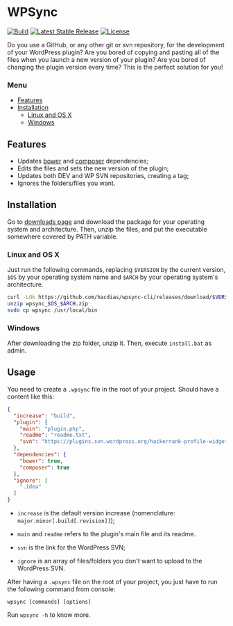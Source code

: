 # WPSync

[![Build](https://img.shields.io/travis/hacdias/wpsync-cli.svg?style=flat-square)](https://travis-ci.org/hacdias/wpsync-cli)
[![Latest Stable Release](https://img.shields.io/github/release/hacdias/wpsync-cli.svg?style=flat-square)](https://github.com/hacdias/wpsync-cli/releases)
[![License](https://img.shields.io/github/license/hacdias/wpsync-cli.svg?style=flat-square)](https://github.com/hacdias/wpsync-cli/blob/master/LICENSE)

Do you use a GitHub, or any other git or svn repository, for the development of your WordPress plugin? Are you bored of copying and pasting all of the files when you launch a new version of your plugin? Are you bored of changing the plugin version every time? This is the perfect solution for you!

### Menu

- [Features](#features)
- [Installation](#installation)
  + [Linux and OS X](#linux-and-os-x)
  + [Windows](#windows)

## Features

* Updates [bower](https://github.com/bower/bower) and [composer](https://github.com/composer/composer) dependencies;
* Edits the files and sets the new version of the plugin;
* Updates both DEV and WP SVN repositories, creating a tag;
* Ignores the folders/files you want.

## Installation

Go to [downloads page](https://github.com/hacdias/wpsync-cli/releases) and download the package for your operating system and architecture. Then, unzip the files, and put the executable somewhere covered by PATH variable.

### Linux and OS X

Just run the following commands, replacing ```$VERSION``` by the current version, ```$OS``` by your operating system name and ```$ARCH``` by your operating system's architecture.

```bash
curl -LOk https://github.com/hacdias/wpsync-cli/releases/download/$VERSION/$OS_$ARCH.zip
unzip wpsync_$OS_$ARCH.zip
sudo cp wpsync /usr/local/bin
```

### Windows

After downloading the zip folder, unzip it. Then, execute ```install.bat``` as admin.

## Usage

You need to create a ```.wpsync``` file in the root of your project. Should have a content like this:

```json
{
  "increase": "build",
  "plugin": {
    "main": "plugin.php",
    "readme": "readme.txt",
    "svn": "https://plugins.svn.wordpress.org/hackerrank-profile-widget/",
  },
  "dependencies": {
    "bower": true,
    "composer": true
  },
  "ignore": [
    ".idea"
  ]
}

```

* ```increase``` is the default version increase (nomenclature: ```major.minor[.build[.revision]]```);

* ```main``` and ```readme``` refers to the plugin's main file and its readme.

* ```svn``` is the link for the WordPress SVN;

* ```ignore``` is an array of files/folders you don't want to upload to the WordPress SVN.

After having a ```.wpsync``` file on the root of your project, you just have to run the following command from console:

```
wpsync [commands] [options]
```

Run ```wpsync -h``` to know more.
